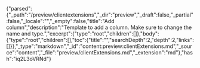 {"parsed":{"_path":"/preview/clientextensions","_dir":"preview","_draft":false,"_partial":false,"_locale":"","_empty":false,"title":"Add column","description":"Template to add a column. Make sure to change the name and type.","excerpt":{"type":"root","children":[]},"body":{"type":"root","children":[],"toc":{"title":"","searchDepth":2,"depth":2,"links":[]}},"_type":"markdown","_id":"content:preview:clientExtensions.md","_source":"content","_file":"preview/clientExtensions.md","_extension":"md"},"hash":"iq2L3oVRNd"}